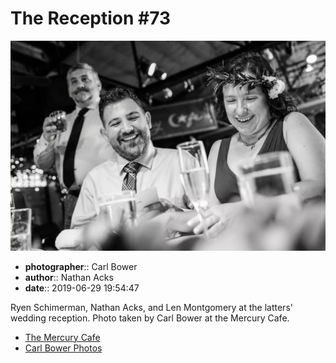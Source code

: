 # The Reception #73

![Ryen Schimerman, Nathan Acks, and Len Montgomery](assets/2019-06-29-set-3-the-reception-73.webp)

* **photographer**:: Carl Bower  
* **author**:: Nathan Acks  
* **date**:: 2019-06-29 19:54:47

Ryen Schimerman, Nathan Acks, and Len Montgomery at the latters' wedding reception. Photo taken by Carl Bower at the Mercury Cafe.

* [The Mercury Cafe](http://mercurycafe.com)
* [Carl Bower Photos](https://carlbowerphotos.com)
